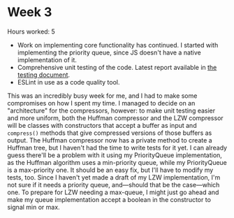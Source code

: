 # Week 3

Hours worked: 5

- Work on implementing core functionality has continued. I started with implementing the priority queue, since JS doesn't have a native implementation of it.
- Comprehensive unit testing of the code. Latest report available in [the testing document](./testing.md).
- ESLint in use as a code quality tool.

This was an incredibly busy week for me, and I had to make some compromises on how I spent my time. I managed to decide on an "architecture" for the compressors, however: to make unit testing easier and more uniform, both the Huffman compressor and the LZW compressor will be classes with constructors that accept a buffer as input and `compress()` methods that give compressed versions of those buffers as output. The Huffman compressor now has a private method to create a Huffman tree, but I haven't had the time to write tests for it yet. I can already guess there'll be a problem with it using my PriorityQueue implementation, as the Huffman algorithm uses a min-priority queue, while my PriorityQueue is a max-priority one. It should be an easy fix, but I'll have to modify my tests, too. Since I haven't yet made a draft of my LZW implementation, I'm not sure if it needs a priority queue, and—should that be the case—which one. To prepare for LZW needing a max-queue, I might just go ahead and make my queue implementation accept a boolean in the constructor to signal min or max.